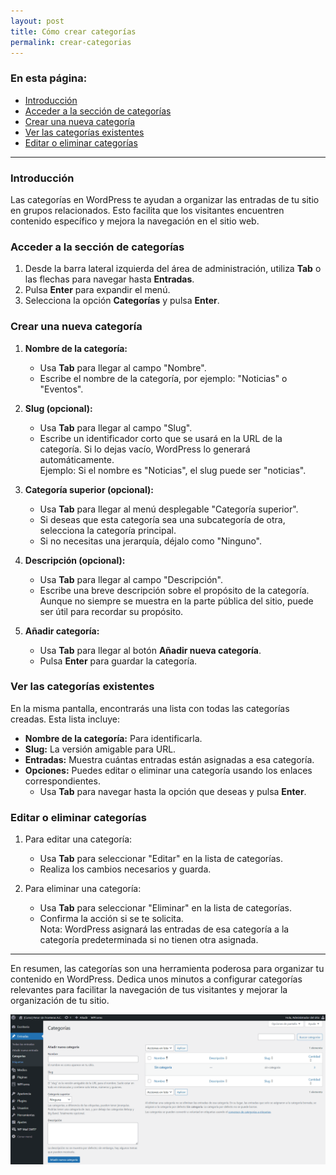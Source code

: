 ```yaml
---
layout: post
title: Cómo crear categorías
permalink: crear-categorias
---
```


### En esta página:

- [Introducción](#introducción)
- [Acceder a la sección de categorías](#acceder-a-la-sección-de-categorías)
- [Crear una nueva categoría](#crear-una-nueva-categoría)
- [Ver las categorías existentes](#ver-las-categorías-existentes)
- [Editar o eliminar categorías](#editar-o-eliminar-categorías)

---

### Introducción

Las categorías en WordPress te ayudan a organizar las entradas de tu sitio en grupos relacionados. Esto facilita que los visitantes encuentren contenido específico y mejora la navegación en el sitio web.

### Acceder a la sección de categorías

1. Desde la barra lateral izquierda del área de administración, utiliza **Tab** o las flechas para navegar hasta **Entradas**.  
2. Pulsa **Enter** para expandir el menú.  
3. Selecciona la opción **Categorías** y pulsa **Enter**.

### Crear una nueva categoría

1. **Nombre de la categoría:**  
   - Usa **Tab** para llegar al campo "Nombre".  
   - Escribe el nombre de la categoría, por ejemplo: "Noticias" o "Eventos".

2. **Slug (opcional):**  
   - Usa **Tab** para llegar al campo "Slug".  
   - Escribe un identificador corto que se usará en la URL de la categoría. Si lo dejas vacío, WordPress lo generará automáticamente.  
     Ejemplo: Si el nombre es "Noticias", el slug puede ser "noticias".

3. **Categoría superior (opcional):**  
   - Usa **Tab** para llegar al menú desplegable "Categoría superior".  
   - Si deseas que esta categoría sea una subcategoría de otra, selecciona la categoría principal.  
   - Si no necesitas una jerarquía, déjalo como "Ninguno".

4. **Descripción (opcional):**  
   - Usa **Tab** para llegar al campo "Descripción".  
   - Escribe una breve descripción sobre el propósito de la categoría. Aunque no siempre se muestra en la parte pública del sitio, puede ser útil para recordar su propósito.

5. **Añadir categoría:**  
   - Usa **Tab** para llegar al botón **Añadir nueva categoría**.  
   - Pulsa **Enter** para guardar la categoría.

### Ver las categorías existentes

En la misma pantalla, encontrarás una lista con todas las categorías creadas. Esta lista incluye:

- **Nombre de la categoría:** Para identificarla.  
- **Slug:** La versión amigable para URL.  
- **Entradas:** Muestra cuántas entradas están asignadas a esa categoría.  
- **Opciones:** Puedes editar o eliminar una categoría usando los enlaces correspondientes.  
  - Usa **Tab** para navegar hasta la opción que deseas y pulsa **Enter**.

### Editar o eliminar categorías

1. Para editar una categoría:  
   - Usa **Tab** para seleccionar "Editar" en la lista de categorías.  
   - Realiza los cambios necesarios y guarda.

2. Para eliminar una categoría:  
   - Usa **Tab** para seleccionar "Eliminar" en la lista de categorías.  
   - Confirma la acción si se te solicita.  
   Nota: WordPress asignará las entradas de esa categoría a la categoría predeterminada si no tienen otra asignada.

---

En resumen, las categorías son una herramienta poderosa para organizar tu contenido en WordPress. Dedica unos minutos a configurar categorías relevantes para facilitar la navegación de tus visitantes y mejorar la organización de tu sitio.

![Captura de pantalla del área de administración de WordPress donde se muestra el apartado de crear y editar las categorias del sitio.](images/crear-categorias.png)

